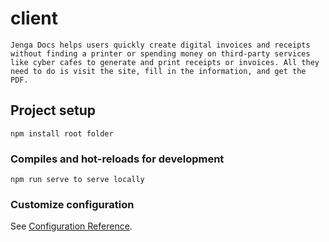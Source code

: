 # client
```
Jenga Docs helps users quickly create digital invoices and receipts without finding a printer or spending money on third-party services like cyber cafes to generate and print receipts or invoices. All they need to do is visit the site, fill in the information, and get the PDF.

```
## Project setup
```
npm install root folder
```

### Compiles and hot-reloads for development
```
npm run serve to serve locally
```

### Customize configuration
See [Configuration Reference](https://cli.vuejs.org/config/).
```


